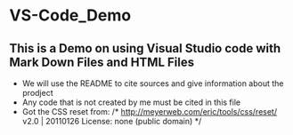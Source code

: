 # VS-Code_Demo

## This is a Demo on using Visual Studio code with Mark Down Files and HTML Files

- We will use the README to cite sources and give information about the prodject
- Any code that is not created by me must be cited in this file
- Got the CSS reset from: /* http://meyerweb.com/eric/tools/css/reset/ 
   v2.0 | 20110126
   License: none (public domain)
*/